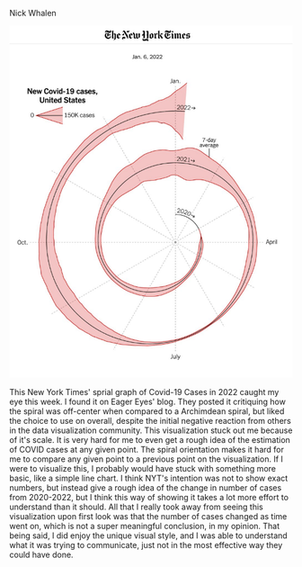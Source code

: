 Nick Whalen

![alt text](Images/Week2.png)

This New York Times' sprial graph of Covid-19 Cases in 2022 caught my eye this week. I found it on Eager Eyes' blog. They posted it critiquing how the spiral was off-center when compared to a Archimdean spiral, but liked the choice to use on overall, despite the initial negative reaction from others in the data visualization community. This visualization stuck out me because of it's scale. It is very hard for me to even get a rough idea of the estimation of COVID cases at any given point. The spiral orientation makes it hard for me to compare any given point to a previous point on the visualization. If I were to visualize this, I probably would have stuck with something more basic, like a simple line chart. I think NYT's intention was not to show exact numbers, but instead give a rough idea of the change in number of cases from 2020-2022, but I think this way of showing it takes a lot more effort to understand than it should. All that I really took away from seeing this visualization upon first look was that the number of cases changed as time went on, which is not a super meaningful conclusion, in my opinion. That being said, I did enjoy the unique visual style, and I was able to understand what it was trying to communicate, just not in the most effective way they could have done. 